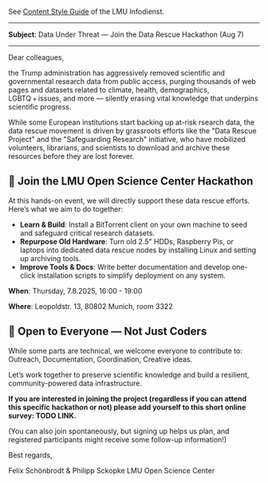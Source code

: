 See [Content Style Guide](https://www.lmu.de/de/die-lmu/struktur/zentrale-universitaetsverwaltung/kommunikation-und-presse/lmu-brand-guide/content-style-guide/) of the LMU Infodienst.

---

**Subject**: Data Under Threat — Join the Data Rescue Hackathon (Aug 7)

---

Dear colleagues,

the Trump administration has aggressively removed scientific and governmental research data from public access, purging thousands of web pages and datasets related to climate, health, demographics, LGBTQ + issues, and more — silently erasing vital knowledge that underpins scientific progress.

While some European institutions start backing up at-risk rsearch data, the data rescue movement is driven by grassroots efforts like the "Data Rescue Project" and the "Safeguarding Research" initiative, who have mobilized volunteers, librarians, and scientists to download and archive these resources before they are lost forever.

## 🚀 Join the LMU Open Science Center Hackathon

At this hands-on event, we will directly support these data rescue efforts. Here’s what we aim to do together:

- **Learn & Build**: Install a BitTorrent client on your own machine to seed and safeguard critical research datasets.
- **Repurpose Old Hardware**: Turn old 2.5" HDDs, Raspberry Pis, or laptops into dedicated data rescue nodes by installing Linux and setting up archiving tools.
- **Improve Tools & Docs**: Write better documentation and develop one-click installation scripts to simplify deployment on any system.

**When**: Thursday, 7.8.2025, 16:00 - 19:00 

**Where**: Leopoldstr. 13, 80802 Munich, room 3322

## 🤝 Open to Everyone — Not Just Coders

While some parts are technical, we welcome everyone to contribute to: Outreach, Documentation, Coordination, Creative ideas.


Let’s work together to preserve scientific knowledge and build a resilient, community-powered data infrastructure.

**If you are interested in joining the project (regardless if you can attend this specific hackathon or not) please add yourself to this short online survey: TODO LINK.**

(You can also join spontaneously, but signing up helps us plan, and registered participants might receive some follow-up information!)

Best regards,

Felix Schönbrodt & Philipp Sckopke 
LMU Open Science Center
